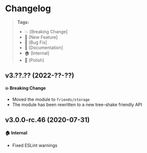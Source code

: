 Changelog
=========

> **Tags:**
> - :boom:       [Breaking Change]
> - :rocket:     [New Feature]
> - :bug:        [Bug Fix]
> - :memo:       [Documentation]
> - :house:      [Internal]
> - :nail_care:  [Polish]

## v3.??.?? (2022-??-??)

#### :boom: Breaking Change

* Moved the module to `friends/storage`
* The module has been rewritten to a new tree-shake friendly API

## v3.0.0-rc.46 (2020-07-31)

#### :house: Internal

* Fixed ESLint warnings
